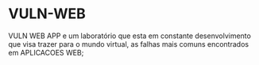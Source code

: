# VULN-WEB
VULN WEB APP e um laboratório que esta em constante desenvolvimento que visa trazer para o mundo virtual, as falhas mais comuns encontrados em APLICACOES WEB;
